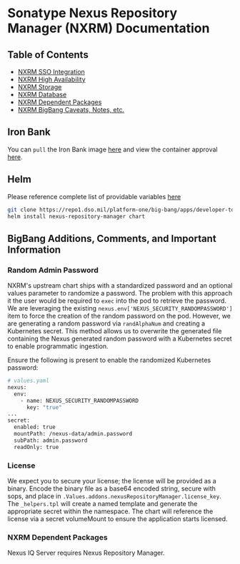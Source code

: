 # Sonatype Nexus Repository Manager (NXRM) Documentation

## Table of Contents

- [NXRM SSO Integration](docs/keycloak.md)
- [NXRM High Availability](docs/general.md#high-availability)
- [NXRM Storage](docs/general.md#storage)
- [NXRM Database](docs/general.md#database)
- [NXRM Dependent Packages](#nxrm-dependent-packages)
- [NXRM BigBang Caveats, Notes, etc.](#bigbang-additions-comments-and-important-information)

## Iron Bank

You can `pull` the Iron Bank image [here](https://registry1.dso.mil/harbor/projects/3/repositories/sonatype%2Fnexus%2Fnexus) and view the container approval [here](https://ironbank.dso.mil/repomap/sonatype/nexus).

## Helm

Please reference complete list of providable variables [here](https://github.com/sonatype/helm3-charts/tree/master/charts/nexus-repository-manager#configuration)

```bash
git clone https://repo1.dso.mil/platform-one/big-bang/apps/developer-tools/nexus-repository-manager.git
helm install nexus-repository-manager chart
```

## BigBang Additions, Comments, and Important Information

### Random Admin Password

NXRM's upstream chart ships with a standardized password and an optional values parameter to randomize a password. The
problem with this approach it the user would be required to `exec` into the pod to retrieve the password. We are
leveraging the existing `nexus.env['NEXUS_SECURITY_RANDOMPASSWORD']` item to force the creation of the random password
on the pod. However, we are generating a random password via `randAlphaNum` and creating a Kubernetes secret. This
method allows us to overwrite the generated file containing the Nexus generated random password with a Kubernetes
secret to enable programmatic ingestion.

Ensure the following is present to enable the randomized Kubernetes password:

```bash
# values.yaml
nexus:
  env:
    - name: NEXUS_SECURITY_RANDOMPASSWORD
      key: "true"
...
secret:
  enabled: true
  mountPath: /nexus-data/admin.password
  subPath: admin.password
  readOnly: true
```

### License

We expect you to secure your license; the license will be provided as a binary. Encode the binary file as a base64
encoded string, secure with sops, and place in `.Values.addons.nexusRepositoryManager.license_key`. The `_helpers.tpl`
will create a named template and generate the appropriate secret within the namespace. The chart will reference the
license via a secret volumeMount to ensure the application starts licensed.

### NXRM Dependent Packages

Nexus IQ Server requires Nexus Repository Manager.
